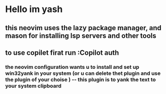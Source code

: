 

# Hello im yash 

## this neovim uses the lazy package manager, and mason for installing lsp servers and other tools

## to use copilet firat run :Copilot auth 

### the neovim configuration wants u to install and set up win32yank in your system (or u can delete thet plugin and use the plugin of your choise ) -- this plugin is to yank the text to your system clipboard
